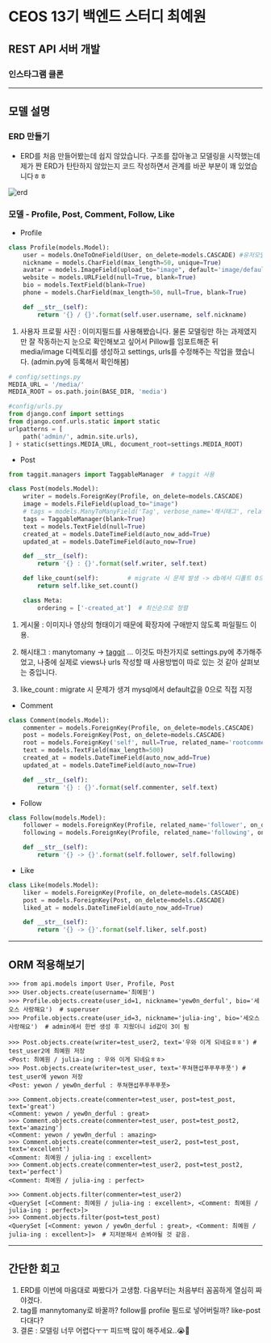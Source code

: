# CEOS 13기 백엔드 스터디 최예원
## REST API 서버 개발
### 인스타그램 클론

---

## 모델 설명
### ERD 만들기
- ERD를 처음 만들어봤는데 쉽지 않았습니다. 구조를 잡아놓고 모델링을 시작했는데 
  제가 짠 ERD가 탄탄하지 않았는지 코드 작성하면서 관계를 바꾼 부분이 꽤 있었습니다ㅎㅎ 

![erd](./media/image/instagram_erd.PNG)
### 모델 - Profile, Post, Comment, Follow, Like

- Profile
```python
class Profile(models.Model):
    user = models.OneToOneField(User, on_delete=models.CASCADE) #유저모델 확장
    nickname = models.CharField(max_length=50, unique=True)
    avatar = models.ImageField(upload_to="image", default='image/default_img.jpg')
    website = models.URLField(null=True, blank=True)
    bio = models.TextField(blank=True)
    phone = models.CharField(max_length=50, null=True, blank=True)

    def __str__(self):
        return '{} / {}'.format(self.user.username, self.nickname)
```
1. 사용자 프로필 사진 : 이미지필드를 사용해봤습니다. 물론 모델링만 하는 과제였지만 잘 작동하는지 눈으로 확인해보고 싶어서
Pillow를 임포트해준 뒤 media/image 디렉토리를 생성하고 settings, urls를 수정해주는 작업을 했습니다. (admin.py에 등록해서 확인해봄)
```python
# config/settings.py
MEDIA_URL = '/media/'
MEDIA_ROOT = os.path.join(BASE_DIR, 'media')

#config/urls.py
from django.conf import settings
from django.conf.urls.static import static
urlpatterns = [
    path('admin/', admin.site.urls),
] + static(settings.MEDIA_URL, document_root=settings.MEDIA_ROOT)
```

- Post
```python
from taggit.managers import TaggableManager  # taggit 사용

class Post(models.Model):
    writer = models.ForeignKey(Profile, on_delete=models.CASCADE)
    image = models.FileField(upload_to="image")
    # tags = models.ManyToManyField('Tag', verbose_name='해시태그', related_name='posts', blank=True)
    tags = TaggableManager(blank=True)
    text = models.TextField(null=True)
    created_at = models.DateTimeField(auto_now_add=True)
    updated_at = models.DateTimeField(auto_now=True)

    def __str__(self):
        return '{} : {}'.format(self.writer, self.text)

    def like_count(self):        # migrate 시 문제 발생 -> db에서 디폴트 0으로 지정해줌
        return self.like_set.count()

    class Meta:
        ordering = ['-created_at']  # 최신순으로 정렬
```
1. 게시물 : 이미지나 영상의 형태이기 때문에 확장자에 구애받지 않도록 파일필드 이용.
   
2. 해시태그 : manytomany -> [taggit](https://django-taggit.readthedocs.io/en/latest/getting_started.html) ... 
   이것도 마찬가지로 settings.py에 추가해주었고, 나중에 실제로 views나 urls 작성할 때 사용방법이 따로 있는 것 같아 살펴보는 중입니다. 
   
3. like_count : migrate 시 문제가 생겨 mysql에서 default값을 0으로 직접 지정

- Comment
```python
class Comment(models.Model):
    commenter = models.ForeignKey(Profile, on_delete=models.CASCADE)
    post = models.ForeignKey(Post, on_delete=models.CASCADE)
    root = models.ForeignKey('self', null=True, related_name='rootcomment', on_delete=models.CASCADE)  # 대댓글 기능
    text = models.TextField(max_length=500)
    created_at = models.DateTimeField(auto_now_add=True)
    updated_at = models.DateTimeField(auto_now=True)

    def __str__(self):
        return '{} : {}'.format(self.commenter, self.text)
```

- Follow
```python
class Follow(models.Model):
    follower = models.ForeignKey(Profile, related_name='follower', on_delete=models.CASCADE)
    following = models.ForeignKey(Profile, related_name='following', on_delete=models.CASCADE)

    def __str__(self):
        return '{} -> {}'.format(self.follower, self.following)
```

- Like
```python
class Like(models.Model):
    liker = models.ForeignKey(Profile, on_delete=models.CASCADE)
    post = models.ForeignKey(Post, on_delete=models.CASCADE)
    liked_at = models.DateTimeField(auto_now_add=True)

    def __str__(self):
        return '{} -> {}'.format(self.liker, self.post)
```
---

## ORM 적용해보기
```shell
>>> from api.models import User, Profile, Post
>>> User.objects.create(username='최예원')
>>> Profile.objects.create(user_id=1, nickname='yew0n_derful', bio='세오스 사랑해요')  # superuser
>>> Profile.objects.create(user_id=3, nickname='julia-ing', bio='세오스 사랑해요')  # admin에서 한번 생성 후 지웠더니 id값이 3이 됨

>>> Post.objects.create(writer=test_user2, text='우와 이게 되네요ㅎㅎ') # test_user2에 최예원 저장
<Post: 최예원 / julia-ing : 우와 이게 되네요ㅎㅎ>
>>> Post.objects.create(writer=test_user, text='푸쳐핸섭푸푸푸푸풋') # test_user에 yewon 저장
<Post: yewon / yew0n_derful : 푸쳐핸섭푸푸푸푸풋>

>>> Comment.objects.create(commenter=test_user, post=test_post, text='great')
<Comment: yewon / yew0n_derful : great>
>>> Comment.objects.create(commenter=test_user, post=test_post2, text='amazing')
<Comment: yewon / yew0n_derful : amazing>
>>> Comment.objects.create(commenter=test_user2, post=test_post, text='excellent')
<Comment: 최예원 / julia-ing : excellent>
>>> Comment.objects.create(commenter=test_user2, post=test_post2, text='perfect')
<Comment: 최예원 / julia-ing : perfect>

>>> Comment.objects.filter(commenter=test_user2)
<QuerySet [<Comment: 최예원 / julia-ing : excellent>, <Comment: 최예원 / julia-ing : perfect>]>
>>> Comment.objects.filter(post=test_post)
<QuerySet [<Comment: yewon / yew0n_derful : great>, <Comment: 최예원 / julia-ing : excellent>]>  # 지저분해서 손봐야될 것 같음.
```

---

## 간단한 회고
1. ERD를 이번에 마음대로 짜봤다가 고생함. 다음부터는 처음부터 꼼꼼하게 열심히 짜야겠다.
2. tag를 mannytomany로 바꿀까? follow를 profile 필드로 넣어버릴까? like-post 다대다?
3. 결론 : 모델링 너무 어렵다ㅜㅜ 피드백 많이 해주세요..😭💪


